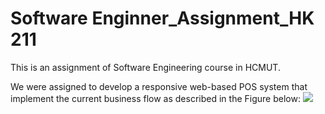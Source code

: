 # Software Enginner_Assignment_HK 211

This is an assignment of Software Engineering course in HCMUT.

We were assigned to develop a responsive web-based POS system that implement the current business flow as described in the Figure below:
![](https://i.imgur.com/jws7cwm.png)
